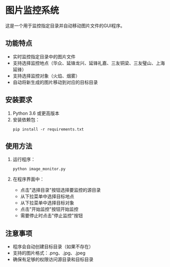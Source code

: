 # 图片监控系统

这是一个用于监控指定目录并自动移动图片文件的GUI程序。

## 功能特点

- 实时监控指定目录中的图片文件
- 支持选择监控地点（华众、延锋龙兴、延锋礼嘉、三友铜梁、三友璧山、上海延锋）
- 支持选择监控对象（火焰、烟雾）
- 自动将新生成的图片移动到对应的目标目录

## 安装要求

1. Python 3.6 或更高版本
2. 安装依赖包：
   ```
   pip install -r requirements.txt
   ```

## 使用方法

1. 运行程序：
   ```
   python image_monitor.py
   ```

2. 在程序界面中：
   - 点击"选择目录"按钮选择要监控的源目录
   - 从下拉菜单中选择目标地点
   - 从下拉菜单中选择目标对象
   - 点击"开始监控"按钮开始监控
   - 需要停止时点击"停止监控"按钮

## 注意事项

- 程序会自动创建目标目录（如果不存在）
- 支持的图片格式：.png、.jpg、.jpeg
- 确保有足够的权限访问源目录和目标目录 